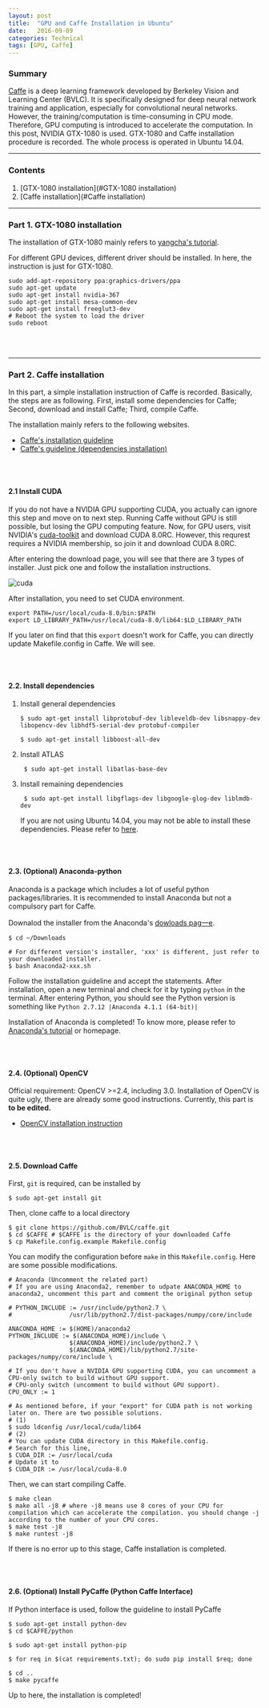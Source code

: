 ```yaml
---
layout: post
title:  "GPU and Caffe Installation in Ubuntu"
date:   2016-09-09
categories: Technical
tags: [GPU, Caffe]
---
```


### Summary

[Caffe] is a deep learning framework developed by Berkeley Vision and Learning Center (BVLC). It is specifically designed for deep neural network training and application, especially for convolutional neural networks. However, the training/computation is time-consuming in CPU mode. Therefore, GPU computing is introduced to accelerate the computation. In this post, NVIDIA GTX-1080 is used. GTX-1080 and Caffe installation procedure is recorded. The whole process is operated in Ubuntu 14.04.

___

### Contents

1. [GTX-1080 installation](#GTX-1080 installation)
2. [Caffe installation](#Caffe installation)

___

<a name = "GTX-1080 installation"></a>
### Part 1. GTX-1080 installation

The installation of GTX-1080 mainly refers to [yangcha's tutorial](yangcha.github.io/GTX-1080). 

For different GPU devices, different driver should be installed. In here, the instruction is just for GTX-1080.

```
sudo add-apt-repository ppa:graphics-drivers/ppa
sudo apt-get update
sudo apt-get install nvidia-367
sudo apt-get install mesa-common-dev
sudo apt-get install freeglut3-dev
# Reboot the system to load the driver
sudo reboot
```

<br></br>
___

<a name = "Caffe installation"></a>
### Part 2. Caffe installation

In this part, a simple installation instruction of Caffe is recorded. Basically, the steps are as following. First, install some dependencies for Caffe; Second, download and install Caffe; Third, compile Caffe.

The installation mainly refers to the following websites.

* [Caffe's installation guideline](http://caffe.berkeleyvision.org/installation.html)
* [Caffe's guideline (dependencies installation)](http://caffe.berkeleyvision.org/install_apt.html)

<br></br>

#### 2.1 Install CUDA

If you do not have a NVIDIA GPU supporting CUDA, you actually can ignore this step and move on to next step. Running Caffe without GPU is still possible, but losing the GPU computing feature. Now, for GPU users, visit NVIDIA's [cuda-toolkit](https://developer.nvidia.com/cuda-toolkit) and download CUDA 8.0RC. However, this requrest requires a NVIDIA membership, so join it and download CUDA 8.0RC.

After entering the download page, you will see that there are 3 types of installer. Just pick one and follow the installation instructions.

![cuda](https://cloud.githubusercontent.com/assets/13748721/19178166/f7ba32ec-8c82-11e6-8f61-26166eadc6a1.png)


After installation, you need to set CUDA environment.

```
export PATH=/usr/local/cuda-8.0/bin:$PATH    
export LD_LIBRARY_PATH=/usr/local/cuda-8.0/lib64:$LD_LIBRARY_PATH  
```

If you later on find that this `export` doesn't work for Caffe, you can directly update Makefile.config in Caffe. We will see.

<br></br>

#### 2.2. Install dependencies

1. Install general dependencies

    ```
    $ sudo apt-get install libprotobuf-dev libleveldb-dev libsnappy-dev libopencv-dev libhdf5-serial-dev protobuf-compiler
    
    $ sudo apt-get install libboost-all-dev
    ```

2. Install ATLAS

        $ sudo apt-get install libatlas-base-dev

3. Install remaining dependencies

        $ sudo apt-get install libgflags-dev libgoogle-glog-dev liblmdb-dev

	If you are not using Ubuntu 14.04, you may not be able to install these dependencies. Please refer to [here](http://caffe.berkeleyvision.org/install_apt.html).

<br></br>

#### 2.3. (Optional) Anaconda-python
Anaconda is a package which includes a lot of useful python packages/libraries.
It is recommended to install Anaconda but not a compulsory part for Caffe.

Downalod the installer from the Anaconda's [dowloads pag一e](https://www.continuum.io/downloads#linux).

```
$ cd ~/Downloads

# For different version's installer, 'xxx' is different, just refer to your downloaded installer.
$ bash Anaconda2-xxx.sh 
```

Follow the installation guideline and accept the statements.
After installation, open a new terminal and check for it by typing `python` in the terminal.
After entering Python, you should see the Python version is something like `Python 2.7.12 |Anaconda 4.1.1 (64-bit)|`

Installation of Anaconda is completed! To know more, please refer to [Anaconda's tutorial](http://conda.pydata.org/docs/) or homepage.

<br></br>

#### 2.4. (Optional) OpenCV

Official requirement: OpenCV >=2.4, including 3.0. Installation of OpenCV is quite ugly, there are already some good instructions. Currently, this part is **to be edited.**

+ [OpenCV installation instruction](http://sysads.co.uk/2014/05/install-opencv-2-4-9-ubuntu-14-04-13-10/)

<br></br>

#### 2.5. Download Caffe

First, `git` is required, can be installed by    

    $ sudo apt-get install git

Then, clone caffe to a local directory

```
$ git clone https://github.com/BVLC/caffe.git
$ cd $CAFFE # $CAFFE is the directory of your downloaded Caffe
$ cp Makefile.config.example Makefile.config
```

You can modify the configuration before `make` in this `Makefile.config`. Here are some possible modifications.

```
# Anaconda (Uncomment the related part)
# If you are using Anaconda2, remember to udpate ANACONDA_HOME to anaconda2, uncomment this part and comment the original python setup

# PYTHON_INCLUDE := /usr/include/python2.7 \
#                /usr/lib/python2.7/dist-packages/numpy/core/include

ANACONDA_HOME := $(HOME)/anaconda2
PYTHON_INCLUDE := $(ANACONDA_HOME)/include \
                 $(ANACONDA_HOME)/include/python2.7 \
                 $(ANACONDA_HOME)/lib/python2.7/site-packages/numpy/core/include \

# If you don't have a NVIDIA GPU supporting CUDA, you can uncomment a CPU-only switch to build without GPU support.
# CPU-only switch (uncomment to build without GPU support).
CPU_ONLY := 1

# As mentioned before, if your "export" for CUDA path is not working later on. There are two possible solutions.
# (1)
$ sudo ldconfig /usr/local/cuda/lib64
# (2)
# You can update CUDA directory in this Makefile.config.
# Search for this line,
$ CUDA_DIR := /usr/local/cuda
# Update it to 
$ CUDA_DIR := /usr/local/cuda-8.0
```

Then, we can start compiling Caffe.

```
$ make clean
$ make all -j8 # where -j8 means use 8 cores of your CPU for compilation which can accelerate the compilation. you should change -j according to the number of your CPU cores. 
$ make test -j8
$ make runtest -j8
```
If there is no error up to this stage, Caffe installation is completed.

<br></br>

#### 2.6. (Optional) Install PyCaffe (Python Caffe Interface)

If Python interface is used, follow the guideline to install PyCaffe

```
$ sudo apt-get install python-dev
$ cd $CAFFE/python

$ sudo apt-get install python-pip

$ for req in $(cat requirements.txt); do sudo pip install $req; done

$ cd ..
$ make pycaffe
```

Up to here, the installation is completed!

[Caffe]: http://caffe.berkeleyvision.org/